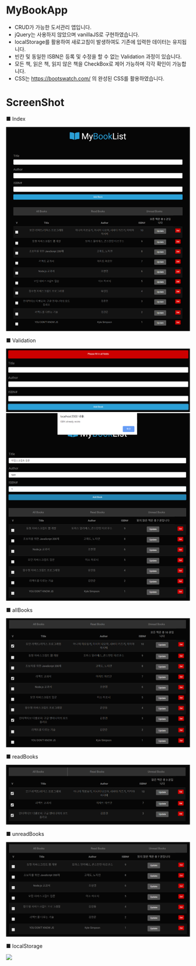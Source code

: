 # MyBookApp
* CRUD가 가능한 도서관리 앱입니다.
* jQuery는 사용하지 않았으며 vanillaJS로 구현하였습니다.
* localStorage를 활용하여 새로고침이 발생하여도 기존에 입력한 데이터는 유지됩니다.
* 빈칸 및 동일한 ISBN은 등록 및 수정을 할 수 없는 Validation 과정이 있습니다.
* 모든 책, 읽은 책, 읽지 않은 책을 CheckBox로 제어 가능하며 각각 확인이 가능합니다.
* CSS는 https://bootswatch.com/ 의 완성된 CSS를 활용하였습니다.



# ScreenShot

■ Index

<div>
    <img src='./MybookApp/MyBookApp.PNG' />
</div>




■ Validation

<div>
    <img src='./MybookApp/validation1.PNG' />
</div>

<div>
    <img src='./MybookApp/validation2.PNG' />
</div>




■ allBooks

<div>
    <img src='./MybookApp/allbooks.PNG' />
</div>




■ readBooks

<div>
    <img src='./MybookApp/readBooks.PNG' />
</div>




■ unreadBooks

<div>
    <img src='./MybookApp/unreadBooks.PNG' />
</div>




■ localStorage

<div>
    <img src='./MybookApp/localStorage.PNG' />
</div>


